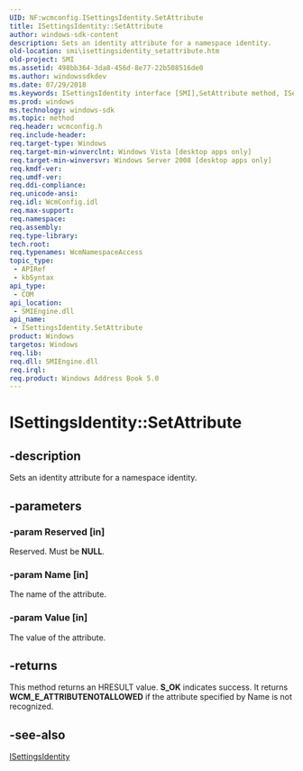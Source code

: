 ```yaml
---
UID: NF:wcmconfig.ISettingsIdentity.SetAttribute
title: ISettingsIdentity::SetAttribute
author: windows-sdk-content
description: Sets an identity attribute for a namespace identity.
old-location: smi\isettingsidentity_setattribute.htm
old-project: SMI
ms.assetid: 498bb364-3da8-456d-8e77-22b508516de0
ms.author: windowssdkdev
ms.date: 07/29/2018
ms.keywords: ISettingsIdentity interface [SMI],SetAttribute method, ISettingsIdentity.SetAttribute, ISettingsIdentity::SetAttribute, SetAttribute, SetAttribute method [SMI], SetAttribute method [SMI],ISettingsIdentity interface, smi.isettingsidentity_setattribute, wcmconfig/ISettingsIdentity::SetAttribute
ms.prod: windows
ms.technology: windows-sdk
ms.topic: method
req.header: wcmconfig.h
req.include-header: 
req.target-type: Windows
req.target-min-winverclnt: Windows Vista [desktop apps only]
req.target-min-winversvr: Windows Server 2008 [desktop apps only]
req.kmdf-ver: 
req.umdf-ver: 
req.ddi-compliance: 
req.unicode-ansi: 
req.idl: WcmConfig.idl
req.max-support: 
req.namespace: 
req.assembly: 
req.type-library: 
tech.root: 
req.typenames: WcmNamespaceAccess
topic_type:
 - APIRef
 - kbSyntax
api_type:
 - COM
api_location:
 - SMIEngine.dll
api_name:
 - ISettingsIdentity.SetAttribute
product: Windows
targetos: Windows
req.lib: 
req.dll: SMIEngine.dll
req.irql: 
req.product: Windows Address Book 5.0
---
```


# ISettingsIdentity::SetAttribute


## -description


Sets an identity attribute for a namespace identity.


## -parameters




### -param Reserved [in]

Reserved. Must be <b>NULL</b>.


### -param Name [in]

The name of the attribute.


### -param Value [in]

The value of the attribute.


## -returns



This method returns an HRESULT value. <b>S_OK</b> indicates success. It returns <b>WCM_E_ATTRIBUTENOTALLOWED</b> if the attribute specified by Name is not recognized.




## -see-also




<a href="https://msdn.microsoft.com/aa9d5604-5b94-47d9-9e68-d708a656a5ea">ISettingsIdentity</a>
 

 

